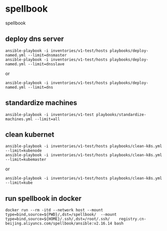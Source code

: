# spellbook
spellbook

## deploy dns server
```
ansible-playbook -i inventories/v1-test/hosts playbooks/deploy-named.yml --limit=dnsmaster
ansible-playbook -i inventories/v1-test/hosts playbooks/deploy-named.yml --limit=dnsslave
```
or 
```
ansible-playbook -i inventories/v1-test/hosts playbooks/deploy-named.yml --limit=dns
```

## standardize machines
```
ansible-playbook -i inventories/v1-test playbooks/standardize-machines.yml --limit=all
```

## clean kubernet
```
ansible-playbook -i inventories/v1-test/hosts playbooks/clean-k8s.yml --limit=kubenode
ansible-playbook -i inventories/v1-test/hosts playbooks/clean-k8s.yml --limit=kubemaster
```
or
```
ansible-playbook -i inventories/v1-test/hosts playbooks/clean-k8s.yml --limit=kube
```

## run spellbook in docker
```
docker run --rm -itd --network host --mount type=bind,source=${PWD}/,dst=/spellbook/  --mount type=bind,source=${HOME}/.ssh/,dst=/root/.ssh/	registry.cn-beijing.aliyuncs.com/spellbook/ansible:v2.16.14 bash
```